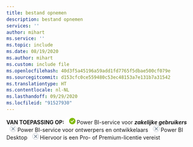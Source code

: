 ```yaml
---
title: bestand opnemen
description: bestand opnemen
services: ''
author: mihart
ms.service: ''
ms.topic: include
ms.date: 08/19/2020
ms.author: mihart
ms.custom: include file
ms.openlocfilehash: 40d3f5a45196a59add1fd7765f5dbae500cf079e
ms.sourcegitcommit: d153cfc0ce559480c53ec48153a7e131b7a31542
ms.translationtype: HT
ms.contentlocale: nl-NL
ms.lasthandoff: 09/29/2020
ms.locfileid: "91527930"
---
```

<Token>**VAN TOEPASSING OP:** ![Is van toepassing op.](media/yes.png)Power BI-service voor ***zakelijke gebruikers*** ![Is niet van toepassing op.](media/no.png)Power BI-service voor ontwerpers en ontwikkelaars ![Is niet van toepassing op.](media/no.png)Power BI Desktop ![Is niet van toepassing op.](media/no.png)Hiervoor is een Pro- of Premium-licentie vereist </Token>
